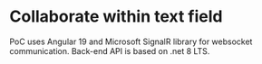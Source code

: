 # Collaborate within text field     

PoC uses Angular 19 and Microsoft SignalR library for websocket communication. Back-end API is based on .net 8 LTS.
